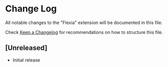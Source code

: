# Change Log

All notable changes to the "Flexia" extension will be documented in this file.

Check [Keep a Changelog](http://keepachangelog.com/) for recommendations on how to structure this file.

## [Unreleased]

- Initial release